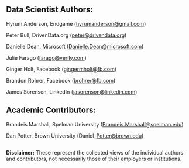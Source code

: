 ## Data Scientist Authors:

Hyrum Anderson, Endgame (hyrumanderson@gmail.com)

Peter Bull, DrivenData.org (peter@drivendata.org)

Danielle Dean, Microsoft (Danielle.Dean@microsoft.com)

Julie Farago (farago@verily.com)

Ginger Holt, Facebook (gingermholt@fb.com) 

Brandon Rohrer, Facebook (brohrer@fb.com)

James Sorensen, LinkedIn (jasorenson@linkedin.com)


## Academic Contributors:

Brandeis Marshall, Spelman University (Brandeis.Marshall@spelman.edu)

Dan Potter, Brown University (Daniel\_Potter@brown.edu)

##

**Disclaimer:** These represent the collected views of the individual authors and contributors,
not necessarily those of their employers or institutions.
